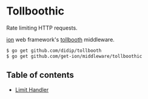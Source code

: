 # Tollboothic

Rate limiting HTTP requests.


[ion](https://github.com/get-ion/ion) web framework's [tollbooth](https://github.com/didip/tollbooth) middleware.



```sh
$ go get github.com/didip/tollbooth
$ go get github.com/get-ion/middleware/tollboothic
```

## Table of contents

- [Limit Handler](_example/limit-handler/main.go)